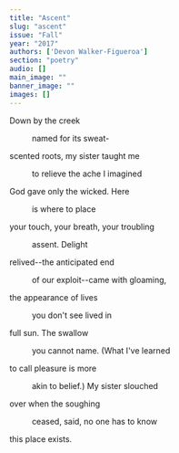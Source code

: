 ```yaml
---
title: "Ascent"
slug: "ascent"
issue: "Fall"
year: "2017"
authors: ['Devon Walker-Figueroa']
section: "poetry"
audio: []
main_image: ""
banner_image: ""
images: []
---
```

Down by the creek

           named for its sweat-

 scented roots, my sister taught me

           to relieve the ache I imagined

 God gave only the wicked. Here

           is where to place

 your touch, your breath, your troubling

           assent. Delight

 relived--the anticipated end

           of our exploit--came with gloaming, 

 the appearance of lives

           you don't see lived in

 full sun. The swallow

           you cannot name. (What I've learned

 to call pleasure is more

           akin to belief.) My sister slouched

 over when the soughing

           ceased, said, no one has to know

 this place exists.

